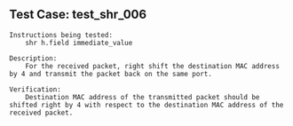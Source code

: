 Test Case: test_shr_006
-----------------------

    Instructions being tested:
        shr h.field immediate_value

    Description:
        For the received packet, right shift the destination MAC address by 4 and transmit the packet back on the same port.

    Verification:
        Destination MAC address of the transmitted packet should be shifted right by 4 with respect to the destination MAC address of the received packet.
